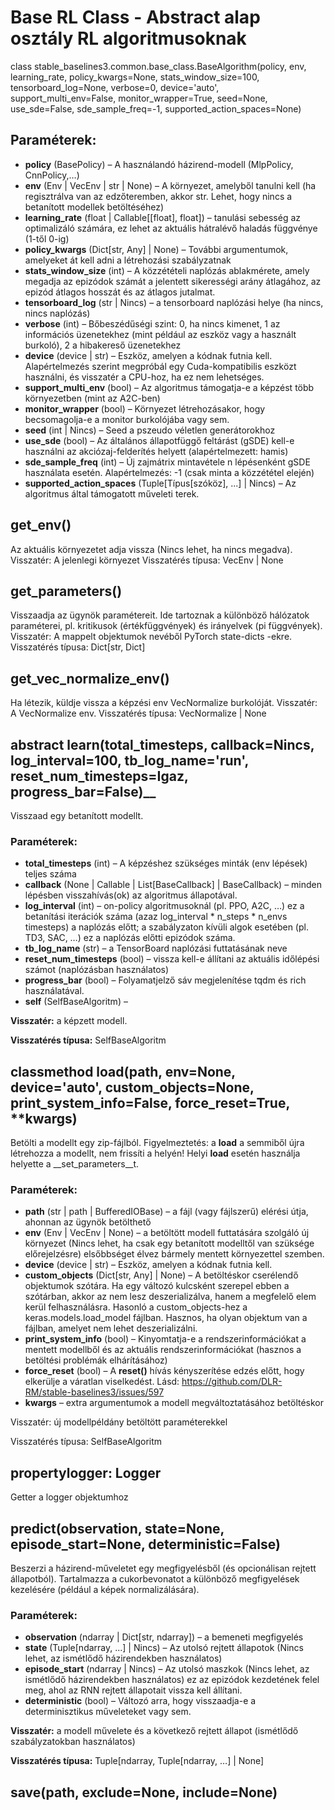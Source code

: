 # Base RL Class - Abstract alap osztály RL algoritmusoknak

<cit>class stable_baselines3.common.base_class.BaseAlgorithm(policy, env, learning_rate, policy_kwargs=None, stats_window_size=100, tensorboard_log=None, verbose=0, device='auto', support_multi_env=False, monitor_wrapper=True, seed=None, use_sde=False, sde_sample_freq=-1, supported_action_spaces=None)</cit>

## Paraméterek:
- __policy__ (BasePolicy) – A használandó házirend-modell (MlpPolicy, CnnPolicy,…)
- __env__ (Env | VecEnv | str | None) – A környezet, amelyből tanulni kell (ha regisztrálva van az edzőteremben, akkor str. Lehet, hogy nincs a betanított modellek betöltéséhez)
- __learning_rate__ (float | Callable[[float], float]) – tanulási sebesség az optimalizáló számára, ez lehet az aktuális hátralévő haladás függvénye (1-től 0-ig)
- __policy_kwargs__ (Dict[str, Any] | None) – További argumentumok, amelyeket át kell adni a létrehozási szabályzatnak
- __stats_window_size__ (int) – A közzétételi naplózás ablakmérete, amely megadja az epizódok számát a jelentett sikerességi arány átlagához, az epizód átlagos hosszát és az átlagos jutalmat.
- __tensorboard_log__ (str | Nincs) – a tensorboard naplózási helye (ha nincs, nincs naplózás)
- __verbose__ (int) – Bőbeszédűségi szint: 0, ha nincs kimenet, 1 az információs üzenetekhez (mint például az eszköz vagy a használt burkoló), 2 a hibakereső üzenetekhez
- __device__ (device | str) – Eszköz, amelyen a kódnak futnia kell. Alapértelmezés szerint megpróbál egy Cuda-kompatibilis eszközt használni, és visszatér a CPU-hoz, ha ez nem lehetséges.
- __support_multi_env__ (bool) – Az algoritmus támogatja-e a képzést több környezetben (mint az A2C-ben)
- __monitor_wrapper__ (bool) – Környezet létrehozásakor, hogy becsomagolja-e a monitor burkolójába vagy sem.
- __seed__ (int | Nincs) – Seed a pszeudo véletlen generátorokhoz
- __use_sde__ (bool) – Az általános állapotfüggő feltárást (gSDE) kell-e használni az akciózaj-felderítés helyett (alapértelmezett: hamis)
- __sde_sample_freq__ (int) – Új zajmátrix mintavétele n lépésenként gSDE használata esetén. Alapértelmezés: -1 (csak minta a közzététel elején)
- __supported_action_spaces__ (Tuple[Típus[szóköz], ...] | Nincs) – Az algoritmus által támogatott műveleti terek.

## get_env()
Az aktuális környezetet adja vissza (Nincs lehet, ha nincs megadva).
Visszatér: A jelenlegi környezet
Visszatérés típusa: VecEnv | None

## get_parameters()
Visszaadja az ügynök paramétereit. Ide tartoznak a különböző hálózatok paraméterei, pl. kritikusok (értékfüggvények) és irányelvek (pi függvények).
Visszatér: A mappelt objektumok nevéből PyTorch state-dicts -ekre.
Visszatérés típusa: Dict[str, Dict]

## get_vec_normalize_env()
Ha létezik, küldje vissza a képzési env VecNormalize burkolóját.
Visszatér: A VecNormalize env.
Visszatérés típusa: VecNormalize | None

## abstract learn(total_timesteps, callback=Nincs, log_interval=100, tb_log_name='run', reset_num_timesteps=Igaz, progress_bar=False)__
Visszaad egy betanított modellt.

### Paraméterek:
- __total_timesteps__ (int) – A képzéshez szükséges minták (env lépések) teljes száma
- __callback__ (None | Callable | List[BaseCallback] | BaseCallback) – minden lépésben visszahívás(ok) az algoritmus állapotával.
- __log_interval__ (int) – on-policy algoritmusoknál (pl. PPO, A2C, …) ez a betanítási iterációk száma (azaz log_interval * n_steps * n_envs timesteps) a naplózás előtt; a szabályzaton kívüli algok esetében (pl. TD3, SAC, …) ez a naplózás előtti epizódok száma.
- __tb_log_name__ (str) – a TensorBoard naplózási futtatásának neve
- __reset_num_timesteps__ (bool) – vissza kell-e állítani az aktuális időlépési számot (naplózásban használatos)
- __progress_bar__ (bool) – Folyamatjelző sáv megjelenítése tqdm és rich használatával.
- __self__ (SelfBaseAlgoritm) –

__Visszatér:__ a képzett modell.

__Visszatérés típusa:__ SelfBaseAlgoritm


## classmethod __load__(path, env=None, device='auto', custom_objects=None, print_system_info=False, force_reset=True, **kwargs)

Betölti a modellt egy zip-fájlból. Figyelmeztetés: a __load__ a semmiből újra létrehozza a modellt, nem frissíti a helyén! Helyi __load__ esetén használja helyette a __set_parameters__t.

### Paraméterek:
- __path__ (str | path | BufferedIOBase) – a fájl (vagy fájlszerű) elérési útja, ahonnan az ügynök betölthető
- __env__ (Env | VecEnv | None) – a betöltött modell futtatására szolgáló új környezet (Nincs lehet, ha csak egy betanított modelltől van szüksége előrejelzésre) elsőbbséget élvez bármely mentett környezettel szemben.
- __device__ (device | str) – Eszköz, amelyen a kódnak futnia kell.
- __custom_objects__ (Dict[str, Any] | None) – A betöltéskor cserélendő objektumok szótára. Ha egy változó kulcsként szerepel ebben a szótárban, akkor az nem lesz deszerializálva, hanem a megfelelő elem kerül felhasználásra. Hasonló a custom_objects-hez a keras.models.load_model fájlban. Hasznos, ha olyan objektum van a fájlban, amelyet nem lehet deszerializálni.
- __print_system_info__ (bool) – Kinyomtatja-e a rendszerinformációkat a mentett modellből és az aktuális rendszerinformációkat (hasznos a betöltési problémák elhárításához)
- __force_reset__ (bool) – A __reset()__ hívás kényszerítése edzés előtt, hogy elkerülje a váratlan viselkedést. Lásd: https://github.com/DLR-RM/stable-baselines3/issues/597
- __kwargs__ – extra argumentumok a modell megváltoztatásához betöltéskor

Visszatér: új modellpéldány betöltött paraméterekkel

Visszatérés típusa: SelfBaseAlgoritm

## propertylogger: Logger
Getter a logger objektumhoz

## predict(observation, state=None, episode_start=None, deterministic=False)
Beszerzi a házirend-műveletet egy megfigyelésből (és opcionálisan rejtett állapotból). Tartalmazza a cukorbevonatot a különböző megfigyelések kezelésére (például a képek normalizálására).

### Paraméterek:
- __observation__ (ndarray | Dict[str, ndarray]) – a bemeneti megfigyelés
- __state__ (Tuple[ndarray, ...] | Nincs) – Az utolsó rejtett állapotok (Nincs lehet, az ismétlődő házirendekben használatos)
- __episode_start__ (ndarray | Nincs) – Az utolsó maszkok (Nincs lehet, az ismétlődő házirendekben használatos) ez az epizódok kezdetének felel meg, ahol az RNN rejtett állapotait vissza kell állítani.
- __deterministic__ (bool) – Változó arra, hogy visszaadja-e a determinisztikus műveleteket vagy sem.

__Visszatér:__ a modell művelete és a következő rejtett állapot (ismétlődő szabályzatokban használatos)

__Visszatérés típusa:__ Tuple[ndarray, Tuple[ndarray, …] | None]

## save(path, exclude=None, include=None)
